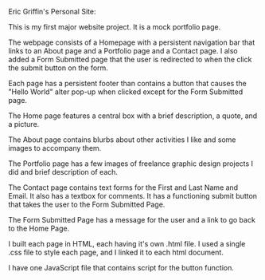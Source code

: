 Eric Griffin's Personal Site:

This is my first major website project. It is a mock portfolio page.

The webpage consists of a Homepage with a persistent navigation bar that links to an About page and a Portfolio page and a Contact page. I also added a Form Submitted page that the user is redirected to when the click the submit button on the form.

Each page has a persistent footer than contains a button that causes the "Hello World" alter pop-up when clicked except for the Form Submitted page.

The Home page features a central box with a brief description, a quote, and a picture.

The About page contains blurbs about other activities I like and some images to accompany them.

The Portfolio page has a few images of freelance graphic design projects I did and brief description of each.

The Contact page contains text forms for the First and Last Name and Email. It also has a textbox for comments. It has a functioning submit button that takes the user to the Form Submitted Page.

The Form Submitted Page has a message for the user and a link to go back to the Home Page.

I built each page in HTML, each having it's own .html file. I used a single .css file to style each page, and I linked it to each html document.

I have one JavaScript file that contains script for the button function.
